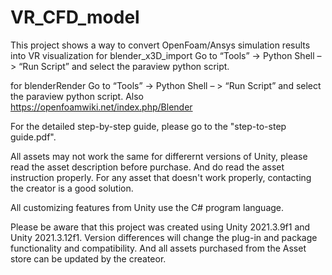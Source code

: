 # VR_CFD_model
This project shows a way to convert OpenFoam/Ansys simulation results into VR visualization
for blender_x3D_import
Go to “Tools” -> Python Shell – > “Run Script” and select the paraview python script.

for blenderRender
Go to “Tools” -> Python Shell – > “Run Script” and select the paraview python script.
Also https://openfoamwiki.net/index.php/Blender

For the detailed step-by-step guide, please go to the "step-to-step guide.pdf".

All assets may not work the same for differernt versions of Unity, please read the asset 
description before purchase. And do read the asset instruction properly. For any asset that doesn't work properly, contacting the creator is a good solution. 

All customizing features from Unity use the C# program language.

Please be aware that this project was created using Unity 2021.3.9f1 and Unity 2021.3.12f1. Version differences will change the plug-in and package functionality and compatibility. And all assets purchased from the Asset store can be updated by the createor.

